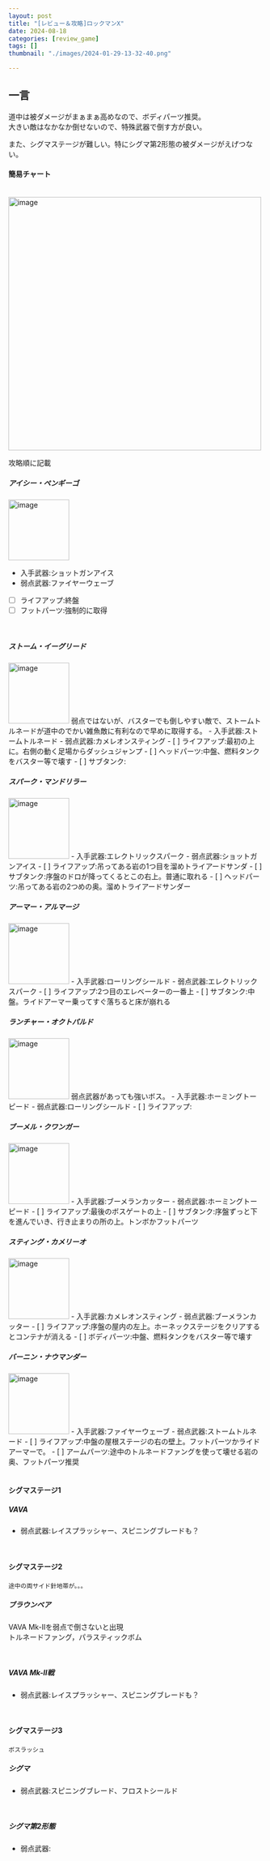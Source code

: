 ```yaml
---
layout: post
title: "[レビュー＆攻略]ロックマンX"
date: 2024-08-18
categories: [review_game]
tags: []
thumbnail: "./images/2024-01-29-13-32-40.png"

---
```


## 一言
道中は被ダメージがまぁまぁ高めなので、ボディパーツ推奨。  
大きい敵はなかなか倒せないので、特殊武器で倒す方が良い。  
  
また、シグマステージが難しい。特にシグマ第2形態の被ダメージがえげつない。
  

#### 簡易チャート  
<br>
<img src="{{ './images/2024-08-18-09-55-13.png' }}" alt="image" width="500"/>

<br>

攻略順に記載  
  

##### アイシー・ペンギーゴ
<img src="{{ './images/no1.PNG' }}" alt="image" width="120"/>  

- 入手武器:ショットガンアイス  
- 弱点武器:ファイヤーウェーブ  
- [ ] ライフアップ:終盤  
- [ ] フットパーツ:強制的に取得  

<br>

##### ストーム・イーグリード
<img src="{{ './images/no2.PNG' }}" alt="image" width="120"/>  
弱点ではないが、バスターでも倒しやすい敵で、ストームトルネードが道中のでかい雑魚敵に有利なので早めに取得する。  
- 入手武器:ストームトルネード  
- 弱点武器:カメレオンスティング  
- [ ] ライフアップ:最初の上に。右側の動く足場からダッシュジャンプ  
- [ ] ヘッドパーツ:中盤、燃料タンクをバスター等で壊す
- [ ] サブタンク:

<br>

##### スパーク・マンドリラー
<img src="{{ './images/no3.PNG' }}" alt="image" width="120"/>  
- 入手武器:エレクトリックスパーク  
- 弱点武器:ショットガンアイス  
- [ ] ライフアップ:吊ってある岩の1つ目を溜めトライアードサンダ
- [ ] サブタンク:序盤のドロが降ってくるとこの右上。普通に取れる
- [ ] ヘッドパーツ:吊ってある岩の2つめの奥。溜めトライアードサンダー

<br>

##### アーマー・アルマージ
<img src="{{ './images/no5.PNG' }}" alt="image" width="120"/>  
- 入手武器:ローリングシールド  
- 弱点武器:エレクトリックスパーク  
- [ ] ライフアップ:2つ目のエレベーターの一番上
- [ ] サブタンク:中盤。ライドアーマー乗ってすぐ落ちると床が崩れる

<br>

##### ランチャー・オクトパルド
<img src="{{ './images/no6.PNG' }}" alt="image" width="120"/>  
弱点武器があっても強いボス。  
- 入手武器:ホーミングトーピード  
- 弱点武器:ローリングシールド  
- [ ] ライフアップ:

<br>

##### ブーメル・クワンガー
<img src="{{ './images/no7.PNG' }}" alt="image" width="120"/>  
- 入手武器:ブーメランカッター  
- 弱点武器:ホーミングトーピード  
- [ ] ライフアップ:最後のボスゲートの上
- [ ] サブタンク:序盤ずっと下を進んでいき、行き止まりの所の上。トンボかフットパーツ


<br>

##### スティング・カメリーオ
<img src="{{ './images/no8.PNG' }}" alt="image" width="120"/>  
- 入手武器:カメレオンスティング  
- 弱点武器:ブーメランカッター  
- [ ] ライフアップ:序盤の屋内の左上。ホーネックステージをクリアするとコンテナが消える
- [ ] ボディパーツ:中盤、燃料タンクをバスター等で壊す


<br>

##### バーニン・ナウマンダー
<img src="{{ './images/no4.PNG' }}" alt="image" width="120"/>  
- 入手武器:ファイヤーウェーブ  
- 弱点武器:ストームトルネード  
- [ ] ライフアップ:中盤の屋根ステージの右の壁上。フットパーツかライドアーマーで。
- [ ] アームパーツ:途中のトルネードファングを使って壊せる岩の奥、フットパーツ推奨

<br>
<br>

#### シグマステージ1

##### VAVA
- 弱点武器:レイスプラッシャー、スピニングブレードも？  

<br>

#### シグマステージ2

    途中の両サイド針地帯が。。。  
    

##### ブラウンベア
VAVA Mk-IIを弱点で倒さないと出現  
トルネードファング，パラスティックボム  

<br>

##### VAVA Mk-II戦
- 弱点武器:レイスプラッシャー、スピニングブレードも？  

<br>

#### シグマステージ3
    ボスラッシュ

##### シグマ
- 弱点武器:スピニングブレード、フロストシールド  


<br>

##### シグマ第2形態
- 弱点武器:

<br>



<br>


